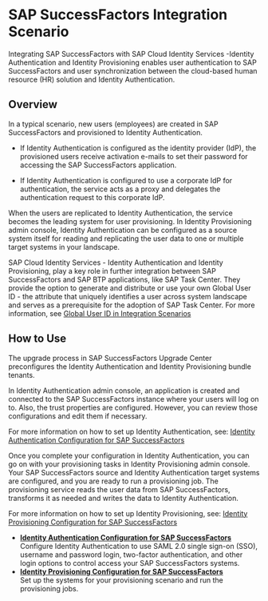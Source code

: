 <!-- loio8ce83db434934ce894235e4a448db987 -->

# SAP SuccessFactors Integration Scenario

Integrating SAP SuccessFactors with SAP Cloud Identity Services -Identity Authentication and Identity Provisioning enables user authentication to SAP SuccessFactors and user synchronization between the cloud-based human resource \(HR\) solution and Identity Authentication.



<a name="loio8ce83db434934ce894235e4a448db987__section_wld_sfj_3rb"/>

## Overview

In a typical scenario, new users \(employees\) are created in SAP SuccessFactors and provisioned to Identity Authentication.

-   If Identity Authentication is configured as the identity provider \(IdP\), the provisioned users receive activation e-mails to set their password for accessing the SAP SuccessFactors application.

-   If Identity Authentication is configured to use a corporate IdP for authentication, the service acts as a proxy and delegates the authentication request to this corporate IdP.


When the users are replicated to Identity Authentication, the service becomes the leading system for user provisioning. In Identity Provisioning admin console, Identity Authentication can be configured as a source system itself for reading and replicating the user data to one or multiple target systems in your landscape.

SAP Cloud Identity Services - Identity Authentication and Identity Provisioning, play a key role in further integration between SAP SuccessFactors and SAP BTP applications, like SAP Task Center. They provide the option to generate and distribute or use your own Global User ID - the attribute that uniquely identifies a user across system landscape and serves as a prerequisite for the adoption of SAP Task Center. For more information, see [Global User ID in Integration Scenarios](global-user-id-in-integration-scenarios-a04611d.md)



<a name="loio8ce83db434934ce894235e4a448db987__section_vrw_n2h_rsb"/>

## How to Use

The upgrade process in SAP SuccessFactors Upgrade Center preconfigures the Identity Authentication and Identity Provisioning bundle tenants.

In Identity Authentication admin console, an application is created and connected to the SAP SuccessFactors instance where your users will log on to. Also, the trust properties are configured. However, you can review those configurations and edit them if necessary.

For more information on how to set up Identity Authentication, see: [Identity Authentication Configuration for SAP SuccessFactors](identity-authentication-configuration-for-sap-successfactors-5c96ada.md)

Once you complete your configuration in Identity Authentication, you can go on with your provisioning tasks in Identity Provisioning admin console. Your SAP SuccessFactors source and Identity Authentication target systems are configured, and you are ready to run a provisioning job. The provisioning service reads the user data from SAP SuccessFactors, transforms it as needed and writes the data to Identity Authentication.

For more information on how to set up Identity Provisioning, see: [Identity Provisioning Configuration for SAP SuccessFactors](identity-provisioning-configuration-for-sap-successfactors-24c9293.md)

-   **[Identity Authentication Configuration for SAP SuccessFactors](identity-authentication-configuration-for-sap-successfactors-5c96ada.md "Configure Identity
                                Authentication to
		use SAML 2.0 single sign-on (SSO), username and password login, two-factor authentication,
		and other login options to control access your SAP SuccessFactors systems.")**  
Configure Identity Authentication to use SAML 2.0 single sign-on \(SSO\), username and password login, two-factor authentication, and other login options to control access your SAP SuccessFactors systems.
-   **[Identity Provisioning Configuration for SAP SuccessFactors](identity-provisioning-configuration-for-sap-successfactors-24c9293.md "Set up the systems for your provisioning scenario and run the provisioning
		jobs.")**  
Set up the systems for your provisioning scenario and run the provisioning jobs.

